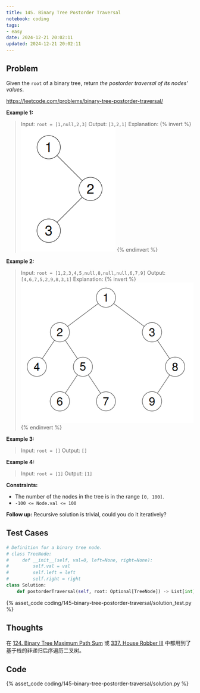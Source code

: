 ```yaml
---
title: 145. Binary Tree Postorder Traversal
notebook: coding
tags:
- easy
date: 2024-12-21 20:02:11
updated: 2024-12-21 20:02:11
---
```

## Problem

Given the `root` of a binary tree, return _the postorder traversal of its nodes' values_.

<https://leetcode.com/problems/binary-tree-postorder-traversal/>

**Example 1:**

> Input: `root = [1,null,2,3]`
> Output: `[3,2,1]`
> Explanation:
> {% invert %}
![case1|200](145-binary-tree-postorder-traversal/case1.png)
{% endinvert %}

**Example 2:**

> Input: `root = [1,2,3,4,5,null,8,null,null,6,7,9]`
> Output: `[4,6,7,5,2,9,8,3,1]`
> Explanation:
> {% invert %}
![case2|350](145-binary-tree-postorder-traversal/case2.png)
{% endinvert %}

**Example 3:**

> Input: `root = []`
> Output: `[]`

**Example 4:**

> Input: `root = [1]`
> Output: `[1]`

**Constraints:**

- The number of the nodes in the tree is in the range `[0, 100]`.
- `-100 <= Node.val <= 100`

**Follow up:** Recursive solution is trivial, could you do it iteratively?

## Test Cases

``` python
# Definition for a binary tree node.
# class TreeNode:
#     def __init__(self, val=0, left=None, right=None):
#         self.val = val
#         self.left = left
#         self.right = right
class Solution:
    def postorderTraversal(self, root: Optional[TreeNode]) -> List[int]:
```

{% asset_code coding/145-binary-tree-postorder-traversal/solution_test.py %}

## Thoughts

在 [124. Binary Tree Maximum Path Sum](124-binary-tree-maximum-path-sum) 或 [337. House Robber III](337-house-robber-iii) 中都用到了基于栈的非递归后序遍历二叉树。

## Code

{% asset_code coding/145-binary-tree-postorder-traversal/solution.py %}
